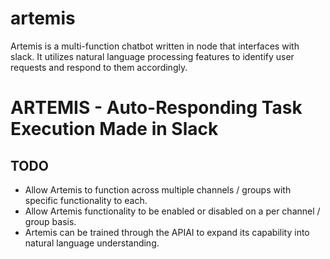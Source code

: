 # artemis
Artemis is a multi-function chatbot written in node that interfaces with slack. It utilizes natural language processing features to identify user requests and respond to them accordingly.

# ARTEMIS - Auto-Responding Task Execution Made in Slack

## TODO

- Allow Artemis to function across multiple channels / groups with specific functionality to each.
- Allow Artemis functionality to be enabled or disabled on a per channel / group basis.
- Artemis can be trained through the APIAI to expand its capability into natural language understanding.
